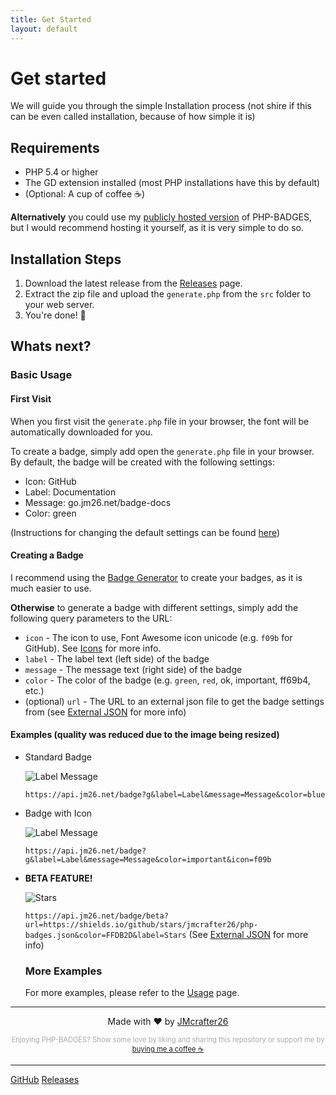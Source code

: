 ```yaml
---
title: Get Started
layout: default
---
```



# Get started

We will guide you through the simple Installation process (not shire if this can be even called installation, because of how simple it is)

## Requirements

- PHP 5.4 or higher
- The GD extension installed (most PHP installations have this by default)
- (Optional: A cup of coffee ☕️)

**Alternatively** you could use my [publicly hosted version](https://api.jm26.net/badge) of PHP-BADGES, but I would recommend hosting it yourself, as it is very simple to do so.

## Installation Steps

1. Download the latest release from the [Releases](https://github.com/JMcrafter26/php-badges/releases/latest) page.
2. Extract the zip file and upload the `generate.php` from the `src` folder to your web server.
3. You're done! 🎉

## Whats next?


### Basic Usage

#### First Visit

When you first visit the `generate.php` file in your browser, the font will be automatically downloaded for you.

To create a badge, simply add open the `generate.php` file in your browser.
By default, the badge will be created with the following settings:
- Icon: GitHub 
- Label: Documentation
- Message: go.jm26.net/badge-docs
- Color: green

(Instructions for changing the default settings can be found [here](./usage.html#default-settings))

#### Creating a Badge

I recommend using the [Badge Generator](https://test.jm26.net/badge-generator/) to create your badges, as it is much easier to use.

**Otherwise** to generate a badge with different settings, simply add the following query parameters to the URL:

- `icon` - The icon to use, Font Awesome icon unicode (e.g. `f09b` for GitHub). See [Icons](./usage.html#icons) for more info.
- `label` - The label text (left side) of the badge
- `message` - The message text (right side) of the badge
- `color` - The color of the badge (e.g. `green`, `red`, ok, important, ff69b4, etc.)
- (optional) `url` - The URL to an external json file to get the badge settings from (see [External JSON](./usage.html#url) for more info)

#### Examples (quality was reduced due to the image being resized)

- Standard Badge

    ![Label Message](https://api.jm26.net/badge?g&label=Label&message=Message&color=blue&scale=2)

    `https://api.jm26.net/badge?g&label=Label&message=Message&color=blue`
- Badge with Icon

    ![Label Message](https://api.jm26.net/badge?g&label=Label&message=Message&color=important&icon=f09b&scale=2)

    `https://api.jm26.net/badge?g&label=Label&message=Message&color=important&icon=f09b`
- **BETA FEATURE!** 

    ![Stars](https://api.jm26.net/badge/beta?url=https://shields.io/github/stars/jmcrafter26/php-badges.json&color=FFDB2D&label=Stars&scale=2) 

    `https://api.jm26.net/badge/beta?url=https://shields.io/github/stars/jmcrafter26/php-badges.json&color=FFDB2D&label=Stars` (See [External JSON](./features#external-json) for more info)

    ### More Examples

    For more examples, please refer to the [Usage](./usage) page.

***
<p style="text-align: center;">Made with ❤️ by <a href="https://jm26.net">JMcrafter26</a></p>
<p style="text-align: center; color: #aaa; font-size: 0.8em;">
Enjoying PHP-BADGES? Show some love by liking and sharing this repository or support me by <a href="https://www.buymeacoffee.com/JM26.NET" target="_blank">buying me a coffee ☕</a>

----

[GitHub](https://github.com/jmcrafter26/php-badges)
[Releases](https://github.com/jmcrafter26/php-badges/release/latest)
